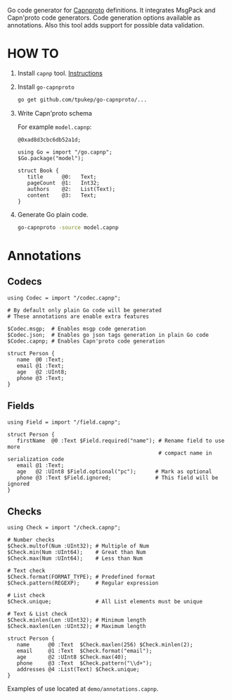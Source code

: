 Go code generator for [Capnproto](https://capnproto.org) definitions.
It integrates MsgPack and Capn'proto code generators. Code generation options available as annotations. Also this tool adds support for possible data validation.

# HOW TO

1. Install `capnp` tool. [Instructions](https://capnproto.org/install.html)

2. Install `go-capnproto`
   
   ```sh
   go get github.com/tpukep/go-capnproto/...
   ```

3. Write Capn'proto schema

   For example `model.capnp`:
   ```capnp
   @0xad8d3cbc6db52a1d;
   
   using Go = import "/go.capnp";
   $Go.package("model");
   
   struct Book {
      title      @0:   Text;
      pageCount  @1:   Int32;
      authors    @2:   List(Text);
      content    @3:   Text;
   }
   ```

4. Generate Go plain code.

   ```sh
   go-capnproto -source model.capnp
   ```

# Annotations

## Codecs

   ```capnp
   using Codec = import "/codec.capnp";

   # By default only plain Go code will be generated
   # These annotations are enable extra features

   $Codec.msgp;  # Enables msgp code generation
   $Codec.json;  # Enables go json tags generation in plain Go code
   $Codec.capnp; # Enables Capn'proto code generation
  
   struct Person {
      name  @0 :Text;
      email @1 :Text;
      age   @2 :UInt8;
      phone @3 :Text;
   }
   ```

## Fields

   ```capnp
   using Field = import "/field.capnp";
   
   struct Person {
      firstName  @0 :Text $Field.required("name"); # Rename field to use more
                                                   # compact name in serialization code
      email @1 :Text;
      age   @2 :UInt8 $Field.optional("pc");      # Mark as optional
      phone @3 :Text $Field.ignored;              # This field will be ignored
   }
   ```

## Checks

   ```capnp
   using Check = import "/check.capnp";

   # Number checks
   $Check.multof(Num :UInt32); # Multiple of Num
   $Check.min(Num :UInt64);    # Great than Num
   $Check.max(Num :UInt64);    # Less than Num

   # Text check
   $Check.format(FORMAT_TYPE); # Predefined format
   $Check.pattern(REGEXP);     # Regular expression

   # List check
   $Check.unique;              # All List elements must be unique

   # Text & List check
   $Check.minlen(Len :UInt32); # Minimum length
   $Check.maxlen(Len :UInt32); # Maximum length

   struct Person {
      name      @0 :Text  $Check.maxlen(256) $Check.minlen(2);
      email     @1 :Text  $Check.format("email");
      age       @2 :UInt8 $Check.max(40);
      phone     @3 :Text  $Check.pattern("\\d+");
      addresses @4 :List(Text) $Check.unique;
   }
   ```

Examples of use located at `demo/annotations.capnp`.
